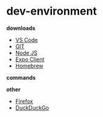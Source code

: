 # dev-environment

__downloads__

- [VS Code](https://code.visualstudio.com/download)
- [GIT](https://git-scm.com)
- [Node JS](https://nodejs.org/en/) 
- [Expo Client](https://expo.io/tools)
- [Homebrew](https://opensource.com/article/20/6/homebrew-mac)

__commands__

__other__

- [Firefox](https://www.mozilla.org/en-US/firefox/new/)
- [DuckDuckGo](https://duckduckgo.com/)
